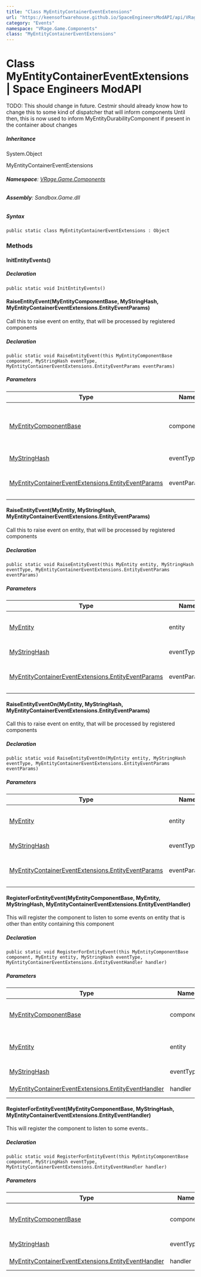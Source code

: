 ```yaml
---
title: "Class MyEntityContainerEventExtensions"
url: "https://keensoftwarehouse.github.io/SpaceEngineersModAPI/api/VRage.Game.Components.MyEntityContainerEventExtensions.html"
category: "Events"
namespace: "VRage.Game.Components"
class: "MyEntityContainerEventExtensions"
---
```


# Class MyEntityContainerEventExtensions | Space Engineers ModAPI

TODO: This should change in future. Cestmir should already know how to change this to some kind of dispatcher that will inform components Until then, this is now used to inform MyEntityDurabilityComponent if present in the container about changes

##### Inheritance

System.Object

MyEntityContainerEventExtensions

###### **Namespace**: [VRage.Game.Components](https://keensoftwarehouse.github.io/SpaceEngineersModAPI/api/VRage.Game.Components.html)

###### **Assembly**: Sandbox.Game.dll

##### Syntax

```
public static class MyEntityContainerEventExtensions : Object
```

### Methods

#### InitEntityEvents()

##### Declaration

```
public static void InitEntityEvents()
```

#### RaiseEntityEvent(MyEntityComponentBase, MyStringHash, MyEntityContainerEventExtensions.EntityEventParams)

Call this to raise event on entity, that will be processed by registered components

##### Declaration

```
public static void RaiseEntityEvent(this MyEntityComponentBase component, MyStringHash eventType, MyEntityContainerEventExtensions.EntityEventParams eventParams)
```

##### Parameters

| Type | Name | Description |
| --- | --- | --- |
| [MyEntityComponentBase](https://keensoftwarehouse.github.io/SpaceEngineersModAPI/api/VRage.Game.Components.MyEntityComponentBase.html) | component | component upon which container this is going to be invoke |
| [MyStringHash](https://keensoftwarehouse.github.io/SpaceEngineersModAPI/api/VRage.Utils.MyStringHash.html) | eventType | type of event |
| [MyEntityContainerEventExtensions.EntityEventParams](https://keensoftwarehouse.github.io/SpaceEngineersModAPI/api/VRage.Game.Components.MyEntityContainerEventExtensions.EntityEventParams.html) | eventParams | event params or derived type |

#### RaiseEntityEvent(MyEntity, MyStringHash, MyEntityContainerEventExtensions.EntityEventParams)

Call this to raise event on entity, that will be processed by registered components

##### Declaration

```
public static void RaiseEntityEvent(this MyEntity entity, MyStringHash eventType, MyEntityContainerEventExtensions.EntityEventParams eventParams)
```

##### Parameters

| Type | Name | Description |
| --- | --- | --- |
| [MyEntity](https://keensoftwarehouse.github.io/SpaceEngineersModAPI/api/VRage.Game.Entity.MyEntity.html) | entity | this is entity on which is this being invoked |
| [MyStringHash](https://keensoftwarehouse.github.io/SpaceEngineersModAPI/api/VRage.Utils.MyStringHash.html) | eventType | type of event |
| [MyEntityContainerEventExtensions.EntityEventParams](https://keensoftwarehouse.github.io/SpaceEngineersModAPI/api/VRage.Game.Components.MyEntityContainerEventExtensions.EntityEventParams.html) | eventParams | event params or derived type |

#### RaiseEntityEventOn(MyEntity, MyStringHash, MyEntityContainerEventExtensions.EntityEventParams)

Call this to raise event on entity, that will be processed by registered components

##### Declaration

```
public static void RaiseEntityEventOn(MyEntity entity, MyStringHash eventType, MyEntityContainerEventExtensions.EntityEventParams eventParams)
```

##### Parameters

| Type | Name | Description |
| --- | --- | --- |
| [MyEntity](https://keensoftwarehouse.github.io/SpaceEngineersModAPI/api/VRage.Game.Entity.MyEntity.html) | entity | this is entity on which is this being invoked |
| [MyStringHash](https://keensoftwarehouse.github.io/SpaceEngineersModAPI/api/VRage.Utils.MyStringHash.html) | eventType | type of event |
| [MyEntityContainerEventExtensions.EntityEventParams](https://keensoftwarehouse.github.io/SpaceEngineersModAPI/api/VRage.Game.Components.MyEntityContainerEventExtensions.EntityEventParams.html) | eventParams | event params or derived type |

#### RegisterForEntityEvent(MyEntityComponentBase, MyEntity, MyStringHash, MyEntityContainerEventExtensions.EntityEventHandler)

This will register the component to listen to some events on entity that is other than entity containing this component

##### Declaration

```
public static void RegisterForEntityEvent(this MyEntityComponentBase component, MyEntity entity, MyStringHash eventType, MyEntityContainerEventExtensions.EntityEventHandler handler)
```

##### Parameters

| Type | Name | Description |
| --- | --- | --- |
| [MyEntityComponentBase](https://keensoftwarehouse.github.io/SpaceEngineersModAPI/api/VRage.Game.Components.MyEntityComponentBase.html) | component | Component that is being registered |
| [MyEntity](https://keensoftwarehouse.github.io/SpaceEngineersModAPI/api/VRage.Game.Entity.MyEntity.html) | entity | Entity on which we listen to events |
| [MyStringHash](https://keensoftwarehouse.github.io/SpaceEngineersModAPI/api/VRage.Utils.MyStringHash.html) | eventType | type of event |
| [MyEntityContainerEventExtensions.EntityEventHandler](https://keensoftwarehouse.github.io/SpaceEngineersModAPI/api/VRage.Game.Components.MyEntityContainerEventExtensions.EntityEventHandler.html) | handler | handler to be called |

#### RegisterForEntityEvent(MyEntityComponentBase, MyStringHash, MyEntityContainerEventExtensions.EntityEventHandler)

This will register the component to listen to some events..

##### Declaration

```
public static void RegisterForEntityEvent(this MyEntityComponentBase component, MyStringHash eventType, MyEntityContainerEventExtensions.EntityEventHandler handler)
```

##### Parameters

| Type | Name | Description |
| --- | --- | --- |
| [MyEntityComponentBase](https://keensoftwarehouse.github.io/SpaceEngineersModAPI/api/VRage.Game.Components.MyEntityComponentBase.html) | component | Component that is being registered |
| [MyStringHash](https://keensoftwarehouse.github.io/SpaceEngineersModAPI/api/VRage.Utils.MyStringHash.html) | eventType | type of event |
| [MyEntityContainerEventExtensions.EntityEventHandler](https://keensoftwarehouse.github.io/SpaceEngineersModAPI/api/VRage.Game.Components.MyEntityContainerEventExtensions.EntityEventHandler.html) | handler | handler to be called |
